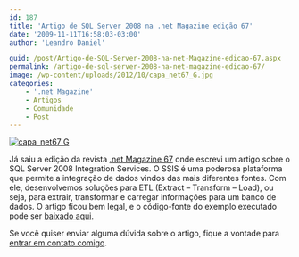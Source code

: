 ```yaml
---
id: 187
title: 'Artigo de SQL Server 2008 na .net Magazine edição 67'
date: '2009-11-11T16:58:03-03:00'
author: 'Leandro Daniel'

guid: /post/Artigo-de-SQL-Server-2008-na-net-Magazine-edicao-67.aspx
permalink: /artigo-de-sql-server-2008-na-net-magazine-edicao-67/
image: /wp-content/uploads/2012/10/capa_net67_G.jpg
categories:
    - '.net Magazine'
    - Artigos
    - Comunidade
    - Post
---
```


[![capa_net67_G](http://leandrodaniel.com/pics/WindowsLiveWriter/ArtigodeSQLServer2008n.netMagazineedio67/5464AFA6/capa_net67_G_thumb.jpg "capa_net67_G")](http://leandrodaniel.com/pics/WindowsLiveWriter/ArtigodeSQLServer2008n.netMagazineedio67/7DD8F0E6/capa_net67_G.jpg)

Já saiu a edição da revista [.net Magazine 67](http://www.devmedia.com.br/resumo/default.asp?ed=67&site=1) onde escrevi um artigo sobre o SQL Server 2008 Integration Services. O SSIS é uma poderosa plataforma que permite a integração de dados vindos das mais diferentes fontes. Com ele, desenvolvemos soluções para ETL (Extract – Transform – Load), ou seja, para extrair, transformar e carregar informações para um banco de dados. O artigo ficou bem legal, e o código-fonte do exemplo executado pode ser [baixado aqui](http://www.leandrodaniel.com//page/artigos).

Se você quiser enviar alguma dúvida sobre o artigo, fique a vontade para [entrar em contato comigo](http://www.leandrodaniel.com/contact).